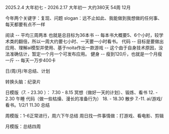 
2025.2.4 大年初七 - 2026.2.17 大年初一 大约380天 54周 12月

今年两个关键字：复现、问题
slogan：远不止如此、我能做到我想做的任何事、每天都要有点不一样

阅读 -- 平均三周两本 也就是总目标为36本书 -- 每本书大概要5、6个小时，较学术类的翻倍，所以一周大约要七小时、一天要一小时看书。
代码 -- 目标是要做出应用、理解ai模型并使用、基于noita作出一款游戏 -- 这个由于自身技术原因，没法准确估计，暂定一个月一个可发布应用。
健身 -- 瘦到120斤，也就是一个月瘦一斤  -- 每天一万步400卡

日/周/月/年总结、计划

转换头脑：纪录片

日模版（7. - 23.30 ）：
7.30 - 8.15 冥想（做好一天的计划）、锻炼、看书
12. - 2.30 午睡 代码（做一些枯燥、漫长的准备行为）
18. - 18.30 散步
7.-11. ai/游戏/看书。1/2/1
11.30 总结

周模版：1-6正常进行，周六下午总结 周日找一件事情做：打游戏、看电影、剪辑

月模版：总结四周



                    


